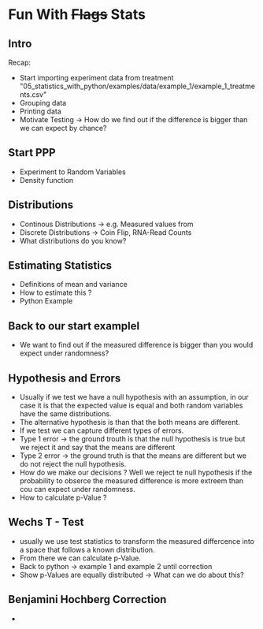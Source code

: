# Fun With ~~Flags~~ Stats

## Intro
Recap:
- Start importing experiment data from treatment  "05_statistics_with_python/examples/data/example_1/example_1_treatments.csv"
- Grouping data
- Printing data
- Motivate Testing -> How do we find out if the difference is bigger than we can expect by chance?

## Start PPP
- Experiment to Random Variables
- Density function

## Distributions 
- Continous Distributions -> e.g. Measured values from 
- Discrete Distributions -> Coin Flip, RNA-Read Counts
- What distributions do you know? 

## Estimating Statistics
- Definitions of mean and variance 
- How to estimate this ?  
- Python Example

## Back to our start examplel 
- We want to find out if the measured difference is bigger than you would expect under randomness?

## Hypothesis and Errors
- Usually if we test we have a null hypothesis with an assumption, in our case it is that the expected value is equal and both random variables have the same distributions.
- The alternative hypothesis is than that the both means are different.
- If we test we can capture different types of errors. 
- Type 1 error -> the ground trouth is that the null hypothesis is true but we reject it and say that the means are different
- Type 2 error -> the ground truth is that the means are different but we do not reject the null hypothesis.
- How do we make our decisions ? Well we reject te null hypothesis if the probability to obserce the measured difference is more extreem than cou can expect under randomness.
- How to calculate p-Value ? 

## Wechs T - Test
- usually we use test statistics to transform the measured differcence into a space that follows a known distribution. 
- From there we can calculate p-Value.
- Back to python -> example 1 and example 2 until correction
- Show p-Values are equally distributed -> What can we do about this?

## Benjamini Hochberg Correction
- 